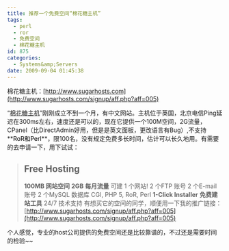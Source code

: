 ```yaml
---
title: 推荐一个免费空间“棉花糖主机”
tags:
  - perl
  - ror
  - 免费空间
  - 棉花糖主机
id: 875
categories:
  - Systems&amp;Servers
date: 2009-09-04 01:45:38
---
```


棉花糖主机：[http://www.sugarhosts.com](http://www.sugarhosts.com/signup/aff.php?aff=005)

“[棉花糖主机](http://www.sugarhosts.com/signup/aff.php?aff=005)”刚刚成立不到一个月，有中文网站。主机位于英国，北京电信Ping延迟在300ms左右，速度还是可以的，现在它提供一个100M空间，2G流量，CPanel（比DirectAdmin好用，但是是英文面板，更改语言有Bug）,不支持**<span style="color: #000000;">RoR和Perl</span>**，限100名，没有规定免费多长时间，估计可以长久地用。有需要的去申请一下，用下试试：

<!--more-->
> ## Free Hosting
> 
> **100MB 网站空间**
> **2GB 每月流量**
> 可建 1 个网站!
> 2 个FTP 账号
> 2 个E-mail 账号
> 2 个MySQL 数据库
> CGI, PHP 5, RoR, Perl
> **1-Click Installer**
> **免费建站工具**
> 24/7 技术支持
有想买它的空间的同学，顺便用一下我的推广链接：[http://www.sugarhosts.com/signup/aff.php?aff=005](http://www.sugarhosts.com/signup/aff.php?aff=005)

个人感觉，专业的host公司提供的免费空间还是比较靠谱的，不过还是需要时间的检验~~